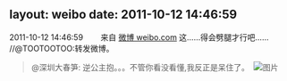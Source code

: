 layout: weibo
date: 2011-10-12 14:46:59
---
2011-10-12 14:46:59  &nbsp;&nbsp;&nbsp;&nbsp;&nbsp;&nbsp; 来自 <a href="http://weibo.com/" rel="nofollow">微博 weibo.com</a>
这……得会劈腿才行吧…… //@TOOTOOTOO:转发微博。
>  @深圳大春笋: 逆公主抱。。。不管你看没看懂,我反正是呆住了。 ​​​
>  ![图片](https://ww3.sinaimg.cn/large/4aa5b28cjw1dm07rcgenaj.jpg)
